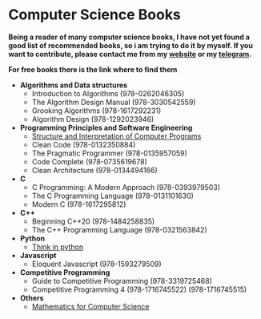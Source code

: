 # Computer Science Books
**Being a reader of many computer science books, I have not yet found a good list of recommended books, so i am trying to do it by myself. If you want to contribute, please contact me from my [website](https://michelefiladelfia.github.io/) or my [telegram](https://t.me/Mic04_7).**

**For free books there is the link where to find them**

- **Algorithms and Data structures**
	- Introduction to Algorithms (978-0262046305)
	- The Algorithm Design Manual (978-3030542559)
	- Grooking Algorithms (978-1617292231)
	- Algorithm Design (978-1292023946)
- **Programming Principles and Software Engineering**
	- [Structure and Interpretation of Computer Programs](https://web.mit.edu/6.001/6.037/sicp.pdf)
	- Clean Code (978-0132350884)
	- The Pragmatic Programmer (978-0135957059)
	- Code Complete (978-0735619678)
	- Clean Architecture (978-0134494166)
- **C**
	- C Programming: A Modern Approach (978-0393979503)
	- The C Programming Language (978-0131101630)
	- Modern C (978-1617295812)
- **C++**
	- Beginning C++20 (978-1484258835)
	- The C++ Programming Language (978-0321563842)
- **Python**
	- [Think in python](https://greenteapress.com/wp/think-python-2e/)
- **Javascript**
	- Eloquent Javascript (978-1593279509)
- **Competitive Programming**
	- Guide to Competitive Programming (978-3319725468)
	- Competitive Programming 4 (978-1716745522) (978-1716745515)
- **Others**
	- [Mathematics for Computer Science](https://courses.csail.mit.edu/6.042/spring18/mcs.pdf)
